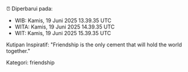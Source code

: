 ⏰ Diperbarui pada:
- WIB: Kamis, 19 Juni 2025 13.39.35 UTC
- WITA: Kamis, 19 Juni 2025 14.39.35 UTC
- WIT: Kamis, 19 Juni 2025 15.39.35 UTC

Kutipan Inspiratif:
"Friendship is the only cement that will hold the world together."


Kategori: friendship

